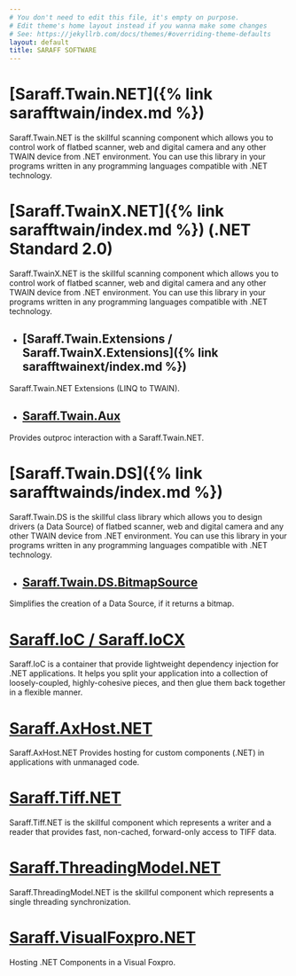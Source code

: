 ```yaml
---
# You don't need to edit this file, it's empty on purpose.
# Edit theme's home layout instead if you wanna make some changes
# See: https://jekyllrb.com/docs/themes/#overriding-theme-defaults
layout: default
title: SARAFF SOFTWARE
---
```

# [Saraff.Twain.NET]({% link sarafftwain/index.md %})
Saraff.Twain.NET is the skillful scanning component which allows you to control work of flatbed scanner, web and digital camera and any other TWAIN device from .NET environment. You can use this library in your programs written in any programming languages compatible with .NET technology.
# [Saraff.TwainX.NET]({% link sarafftwain/index.md %}) (.NET Standard 2.0)
Saraff.TwainX.NET is the skillful scanning component which allows you to control work of flatbed scanner, web and digital camera and any other TWAIN device from .NET environment. You can use this library in your programs written in any programming languages compatible with .NET technology.
- ## [Saraff.Twain.Extensions / Saraff.TwainX.Extensions]({% link sarafftwainext/index.md %})
Saraff.Twain.NET Extensions (LINQ to TWAIN).
- ## [Saraff.Twain.Aux](./sarafftwainaux/)
Provides outproc interaction with a Saraff.Twain.NET.

# [Saraff.Twain.DS]({% link sarafftwainds/index.md %})
Saraff.Twain.DS is the skillful class library which allows you to design drivers (a Data Source) of flatbed scanner, web and digital camera and any other TWAIN device from .NET environment. You can use this library in your programs written in any programming languages compatible with .NET technology.
- ## [Saraff.Twain.DS.BitmapSource](./sarafftwaindsbitmap/)
Simplifies the creation of a Data Source, if it returns a bitmap.

# [Saraff.IoC / Saraff.IoCX](./saraffioc/index.md)
Saraff.IoC is a container that provide lightweight dependency injection for .NET applications. It helps you split your application into a collection of loosely-coupled, highly-cohesive pieces, and then glue them back together in a flexible manner.
# [Saraff.AxHost.NET](./saraffaxhost/index.md)
Saraff.AxHost.NET Provides hosting for custom components (.NET) in applications with unmanaged code.
# [Saraff.Tiff.NET](./sarafftiff/index.md)
Saraff.Tiff.NET is the skillful component which represents a writer and a reader that provides fast, non-cached, forward-only access to TIFF data.
# [Saraff.ThreadingModel.NET](./saraffthread/)
Saraff.ThreadingModel.NET is the skillful component which represents a single threading synchronization.
# [Saraff.VisualFoxpro.NET](./saraffvfp/)
Hosting .NET Components in a Visual Foxpro.
